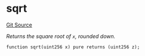 # sqrt
[Git Source](https://github.com/zammdefi/ZAMM/blob/fa189555585feef833515e20b93171c09b0534a0/src/utils/Math.sol)

*Returns the square root of `x`, rounded down.*


```solidity
function sqrt(uint256 x) pure returns (uint256 z);
```

